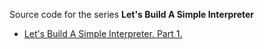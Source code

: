 Source code for the series **Let's Build A Simple Interpreter**

+ [Let's Build A Simple Interpreter. Part 1.](http://ruslanspivak.com/lsbasi-part1/)